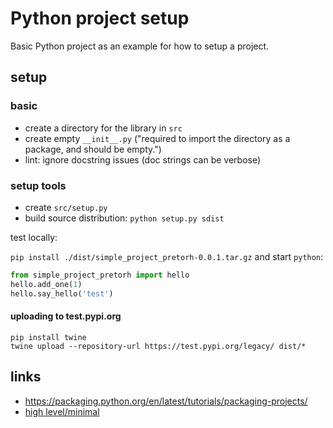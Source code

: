 # Python project setup

Basic Python project as an example for how to setup a project.

## setup

### basic

- create a directory for the library in `src`
- create empty `__init__.py` ("required to import the directory as a package, and should be empty.")
- lint: ignore docstring issues (doc strings can be verbose)

### setup tools

- create `src/setup.py`
- build source distribution: `python setup.py sdist`

test locally:

`pip install ./dist/simple_project_pretorh-0.0.1.tar.gz` and start `python`:

```python
from simple_project_pretorh import hello
hello.add_one(1)
hello.say_hello('test')
```

#### uploading to test.pypi.org

```
pip install twine
twine upload --repository-url https://test.pypi.org/legacy/ dist/*
```

## links

- https://packaging.python.org/en/latest/tutorials/packaging-projects/
- [high level/minimal](https://stackoverflow.com/a/47298178)
